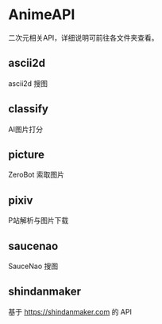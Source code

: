 # AnimeAPI
二次元相关API，详细说明可前往各文件夹查看。
## ascii2d
ascii2d 搜图
## classify
AI图片打分
## picture
ZeroBot 索取图片
## pixiv
P站解析与图片下载
## saucenao
SauceNao 搜图
## shindanmaker
基于 https://shindanmaker.com 的 API